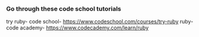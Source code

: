 ### Go through these code school tutorials

try ruby- code school- https://www.codeschool.com/courses/try-ruby
ruby- code academy- https://www.codecademy.com/learn/ruby
